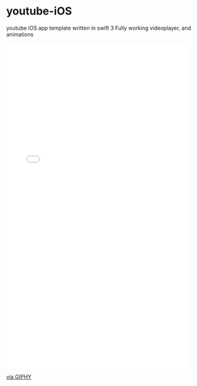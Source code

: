 # youtube-iOS
youtube iOS app template written in swift 3
Fully working videoplayer, and animations

<iframe src="//giphy.com/embed/hwCahHAD1tNHa" width="480" height="859" frameBorder="0" class="giphy-embed" allowFullScreen></iframe><p><a href="https://giphy.com/gifs/hwCahHAD1tNHa">via GIPHY</a></p>
